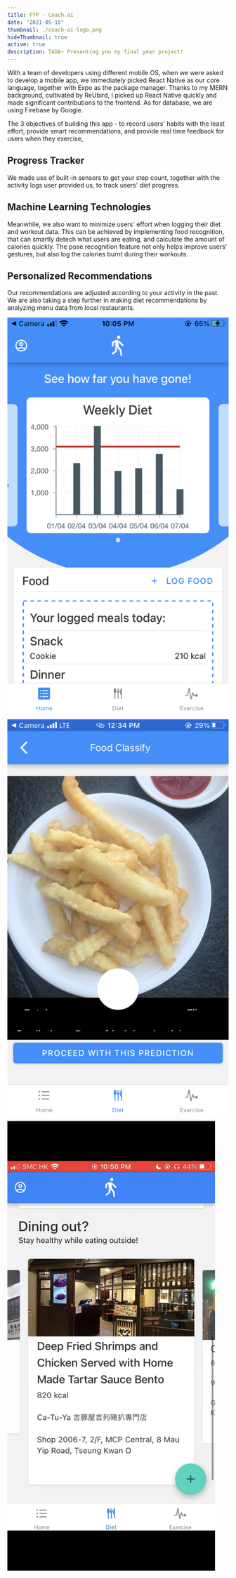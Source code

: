 ```yaml
---
title: FYP - Coach.ai
date: "2021-05-15"
thumbnail: ./coach-ai-logo.png
hideThumbnail: true
active: true
description: TADA~ Presenting you my final year project!
---
```


<div class="kg-card kg-image-card kg-width-wide">

<p>With a team of developers using different mobile OS, when we were asked to develop a mobile app, we immediately picked React Native as our core language, together with Expo as the package manager. Thanks to my MERN background, cultivated by ReUbird, I picked up React Native quickly and made significant contributions to the frontend. As for database, we are using Firebase by Google.

The 3 objectives of building this app - to record users' habits with the least effort, provide smart recommendations, and provide real time feedback for users when they exercise,
</p>

<h2>Progress Tracker</h2>

<p>We made use of built-in sensors to get your step count, together with the activity logs user provided us, to track users' diet progress. </p>

<h2>Machine Learning Technologies</h2>

<p>Meanwhile, we also want to minimize users' effort when logging their diet and workout data. This can be achieved by implementing food recognition, that can smartly detech what users are eating, and calculate the amount of calories quickly. The pose recognition feature not only helps improve users' gestures, but also log the calories burnt during their workouts.</p>

<h2>Personalized Recommendations</h2>

<p>Our recommendations are adjusted according to your activity in the past. We are also taking a step further in making diet recommendations by analyzing menu data from local restaurants. </p>

![Internship - ReUbird](./data-vis.png)

![Internship - ReUbird](./food.png)

![Internship - ReUbird](./food-reco.png)

</div>